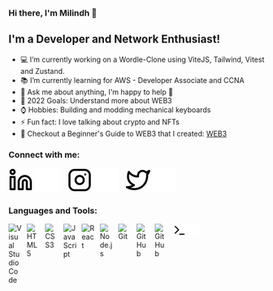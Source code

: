 ### Hi there, I'm Milindh 👋

## I'm a Developer and Network Enthusiast!

- 💻 I’m currently working on a Wordle-Clone using ViteJS, Tailwind, Vitest and Zustand.
- 📚 I’m currently learning for AWS - Developer Associate and CCNA
- 💬 Ask me about anything, I'm happy to help 🙂
- 🥅 2022 Goals: Understand more about WEB3
- ⌚ Hobbies: Building and modding mechanical keyboards
- ⚡ Fun fact: I love talking about crypto and NFTs
- 📝 Checkout a Beginner's Guide to WEB3 that I created: [WEB3](https://tangy-artichoke-dae.notion.site/Beginner-s-Guide-to-WEB3-194627c0b72b474d8248b18c1bb37fc0)

### Connect with me:
[![website](./img/linkedin-light.svg)](https://linkedin.com/in/milindhvijay#gh-light-mode-only)
[![website](./img/linkedin-dark.svg)](https://linkedin.com/in/milindhvijay#gh-dark-mode-only)
&nbsp;&nbsp;
[![website](./img/instagram-light.svg)](https://instagram.com/milindhvijay#gh-light-mode-only)
[![website](./img/instagram-dark.svg)](https://instagram.com/milindhvijay#gh-dark-mode-only)
&nbsp;&nbsp;
[![website](./img/twitter-light.svg)](https://twitter.com/milindhvijay#gh-light-mode-only)
[![website](./img/twitter-dark.svg)](https://twitter.com/milindhvijay#gh-dark-mode-only)

### Languages and Tools:

<img align="left" alt="Visual Studio Code" width="26px" src="https://cdn.jsdelivr.net/gh/devicons/devicon/icons/vscode/vscode-original.svg" style="padding-right:10px;" />
<img align="left" alt="HTML5" width="26px" src="https://cdn.jsdelivr.net/gh/devicons/devicon/icons/html5/html5-original.svg" style="padding-right:10px;" />
<img align="left" alt="CSS3" width="26px" src="https://cdn.jsdelivr.net/gh/devicons/devicon/icons/css3/css3-original.svg" style="padding-right:10px;" />
<img align="left" alt="JavaScript" width="26px" src="https://cdn.jsdelivr.net/gh/devicons/devicon/icons/javascript/javascript-original.svg" style="padding-right:10px;" />
<img align="left" alt="React" width="26px" src="https://cdn.jsdelivr.net/gh/devicons/devicon/icons/react/react-original.svg" style="padding-right:10px;" />
<img align="left" alt="Node.js" width="26px" src="https://cdn.jsdelivr.net/gh/devicons/devicon/icons/nodejs/nodejs-original.svg" style="padding-right:10px;" />
<img align="left" alt="Git" width="26px" src="https://cdn.jsdelivr.net/gh/devicons/devicon/icons/git/git-original.svg" style="padding-right:10px;" />
<img align="left" alt="GitHub" width="26px" src="https://user-images.githubusercontent.com/3369400/139447912-e0f43f33-6d9f-45f8-be46-2df5bbc91289.png" style="padding-right:10px;" />
<img align="left" alt="GitHub" width="26px" src="https://user-images.githubusercontent.com/3369400/139448065-39a229ba-4b06-434b-bc67-616e2ed80c8f.png" style="padding-right:10px;" />
<img align="left" alt="Terminal" width="26px" src="./img/terminal-light.svg" />
<img align="left" alt="Terminal" width="26px" src="./img/terminal-dark.svg" />